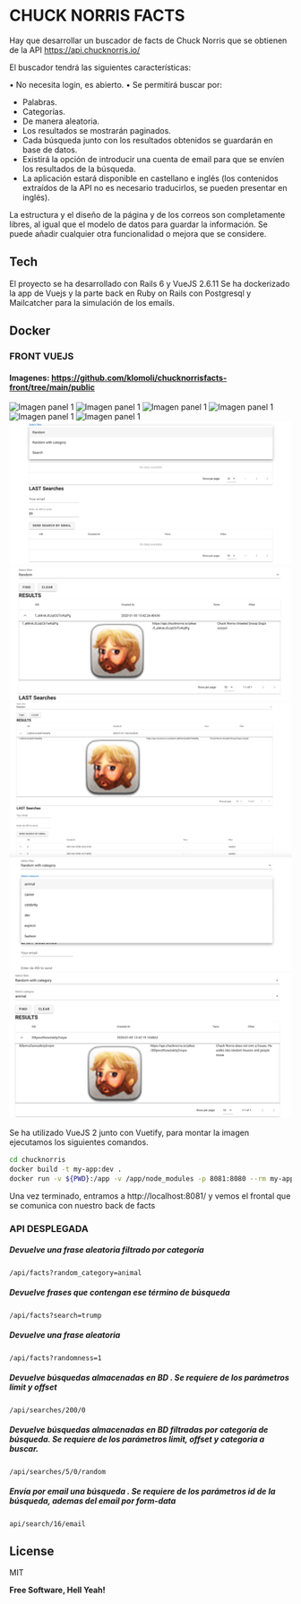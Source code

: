 # CHUCK NORRIS FACTS
Hay que desarrollar un buscador de facts de Chuck Norris que se obtienen de la API https://api.chucknorris.io/

El buscador tendrá las siguientes características:

• No necesita login, es abierto.
• Se permitirá buscar por:

- Palabras.
- Categorías.
- De manera aleatoria.
- Los resultados se mostrarán paginados.
- Cada búsqueda junto con los resultados obtenidos se guardarán en base de datos.
- Existirá la opción de introducir una cuenta de email para que se envíen los resultados de la búsqueda.
- La aplicación estará disponible en castellano e inglés (los contenidos extraídos de la API no es necesario traducirlos, se pueden presentar en inglés).

La estructura y el diseño de la página y de los correos son completamente libres, al igual que el modelo de datos para guardar la información. Se puede añadir cualquier otra funcionalidad o mejora que se considere.

## Tech

El proyecto se ha desarrollado con Rails 6  y VueJS 2.6.11
Se ha dockerizado la app de Vuejs y la parte back en Ruby on Rails con Postgresql y Mailcatcher para la simulación de los emails.

## Docker


### FRONT VUEJS

#### Imagenes: https://github.com/klomoli/chucknorrisfacts-front/tree/main/public

![Imagen panel 1](https://github.com/klomoli/chucknorrisfacts-front/blob/main/public/Captura%20de%20pantalla%202021-04-13%20a%20las%2016.50.20.png)
![Imagen panel 1](https://github.com/klomoli/chucknorrisfacts-front/blob/main/public/Captura%20de%20pantalla%202021-04-13%20a%20las%2017.13.31.png)
![Imagen panel 1](https://github.com/klomoli/chucknorrisfacts-front/blob/main/public/Captura%20de%20pantalla%202021-04-13%20a%20las%2010.59.39.png)
![Imagen panel 1](https://github.com/klomoli/chucknorrisfacts-front/blob/main/public/Captura%20de%20pantalla%202021-04-13%20a%20las%2015.37.20.png)
![Imagen panel 1](https://github.com/klomoli/chucknorrisfacts-front/blob/main/public/Captura%20de%20pantalla%202021-04-13%20a%20las%2023.37.11.png)
![Imagen panel 1](https://github.com/klomoli/chucknorrisfacts-front/blob/main/public/Captura%20de%20pantalla%202021-04-13%20a%20las%2020.38.17.png)
![Imagen panel 1](https://github.com/klomoli/chucknorrisfacts-front/blob/main/public/Captura%20de%20pantalla%202021-04-13%20a%20las%202.12.24.png)
![Imagen panel 1](https://github.com/klomoli/chucknorrisfacts-front/blob/main/public/Captura%20de%20pantalla%202021-04-13%20a%20las%202.14.35.png)
![Imagen panel 1](https://github.com/klomoli/chucknorrisfacts-front/blob/main/public/Captura%20de%20pantalla%202021-04-13%20a%20las%202.14.51.png)
![Imagen panel 1](https://github.com/klomoli/chucknorrisfacts-front/blob/main/public/Captura%20de%20pantalla%202021-04-13%20a%20las%202.17.48.png)
![Imagen panel 1](https://github.com/klomoli/chucknorrisfacts-front/blob/main/public/Captura%20de%20pantalla%202021-04-13%20a%20las%202.19.27.png)



Se ha utilizado VueJS 2 junto con Vuetify, para montar la imagen ejecutamos los siguientes comandos.

```sh
cd chucknorris
docker build -t my-app:dev .
docker run -v ${PWD}:/app -v /app/node_modules -p 8081:8080 --rm my-app:dev
```
Una vez terminado, entramos a http://localhost:8081/ y vemos el frontal que se comunica con nuestro back de facts

### API DESPLEGADA

##### Devuelve una frase aleatoria filtrado por categoría
```
/api/facts?random_category=animal
```
##### Devuelve frases que contengan ese término de búsqueda
```
/api/facts?search=trump
```

##### Devuelve una frase aleatoria
```
/api/facts?randomness=1
```

##### Devuelve búsquedas almacenadas en BD . Se requiere de los parámetros limit y offset
```
/api/searches/200/0
```

##### Devuelve búsquedas almacenadas en BD filtradas por categoría de búsqueda. Se requiere de los parámetros limit, offset y categoria a buscar.
```
/api/searches/5/0/random
```

##### Envía por email una búsqueda . Se requiere de los parámetros id de la búsqueda, ademas del email por form-data 
```
api/search/16/email
```

## License

MIT

**Free Software, Hell Yeah!**
